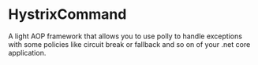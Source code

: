 # HystrixCommand
A light AOP framework that allows you to use polly to handle exceptions with some policies like circuit break or fallback and so on  of your .net core application.

